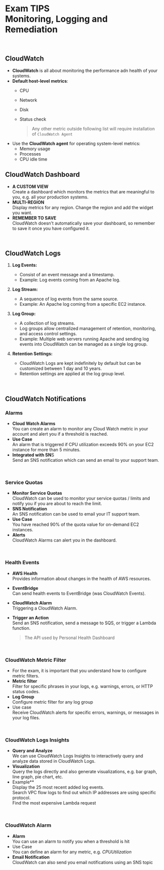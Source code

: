 # Exam TIPS<br>Monitoring, Logging and Remediation

<br>

## CloudWatch

- **CloudWatch** is all about monitoring the performance adn health of your systems.
- **Default host-level metrics**:
  - CPU
  - Network
  - Disk
  - Status check
  
    > Any other metric outside following list will require installation of `CloudWatch Agent`
- Use the **CloudWatch agent** for operating system-level metrics:
  - Memory usage
  - Processes
  - CPU idle time


## CloudWatch Dashboard
- **A CUSTOM VIEW**<br>Create a dashboard which monitors the metrics that are meaningful to you, e.g. all your production systems.
- **MULTI-REGION**<br>Display metrics for any region. Change the region and add the widget you want.
- **REMEMBER TO SAVE**<br>CloudWatch doesn't automatically save your dashboard, so remember to save it once you have configured it.


<br>

## CloudWatch Logs

1. **Log Events:**
   - Consist of an event message and a timestamp.
   - Example: Log events coming from an Apache log.

2. **Log Stream:**
   - A sequence of log events from the same source.
   - Example: An Apache log coming from a specific EC2 instance.

3. **Log Group:**
   - A collection of log streams.
   - Log groups allow centralized management of retention, monitoring, and access control settings.
   - Example: Multiple web servers running Apache and sending log events into CloudWatch can be managed as a single log group.

4. **Retention Settings:**
   - CloudWatch Logs are kept indefinitely by default but can be customized between 1 day and 10 years.
   - Retention settings are applied at the log group level.


<br>

## CloudWatch Notifications
### Alarms
- **Cloud Watch Alarms**<br>You can create an alarm to monitor any Cloud Watch metric in your account and alert you if a threshold is reached.
- **Use Case**<br>An alarm that is triggered if CPU utilization exceeds 90% on your EC2 instance for more than 5 minutes.
- **Integrated with SN**S<br>Send an SNS notification which can send an email to your support team.
  
<br>

### Service Quotas
- **Monitor Service Quotas**<br>CloudWatch can be used to monitor your service quotas / limits and notify you if you are about to reach the limit.
- **SNS Notification**<br>An SNS notification can be used to email your IT support team.
- **Use Case**<br>You have reached 90% of the quota value for on-demand EC2 instances.
- **Alerts**<br>CloudWatch Alarms can alert you in the dashboard.

<br>

### Health Events
- **AWS Health**<br>Provides information about changes in the health of AWS resources.
- **EventBridge**<br>Can send health events to EventBridge (was CloudWatch Events).
- **CloudWatch Alarm**<br>Triggering a CloudWatch Alarm.
- **Trigger an Action**<br>Send an SNS notification, send a message to SQS, or trigger a Lambda function.
  
  > The API used by Personal Health Dashboard

<br>

### CloudWatch Metric Filter
- For the exam, it is important that you understand how to configure metric filters.
- **Metric filter**<br>Filter for specific phrases in your logs, e.g. warnings, errors, or HTTP status codes.
- **Log Group**<br>Configure metric filter for any log group
- Use case<br>Receive CloudWatch alerts for specific errors, warnings, or messages in your log files.

<br>

### CloudWatch Logs Insights
- **Query and Analyze**<br>We can use CloudWatch Logs Insights to interactively query and analyze data stored in CloudWatch Logs.
- **Visualization**<br>Query the logs directly and also generate visualizations, e.g. bar graph, line graph, pie chart, etc.
- Example**<br>Display the 25 most recent added log events.<br>Search VPC flow logs to find out which IP addresses are using specific protocol.<br>Find the most expensive Lambda request

<br>

### CloudWatch Alarm
- **Alarm**<br>You can use an alarm to notify you when a threshold is hit
- Use Case<br>You can define an alarm for any metric, e.g. *CPUUtilization*
- **Email Notification**<br>CloudWatch can also send you email notifications using an SNS topic